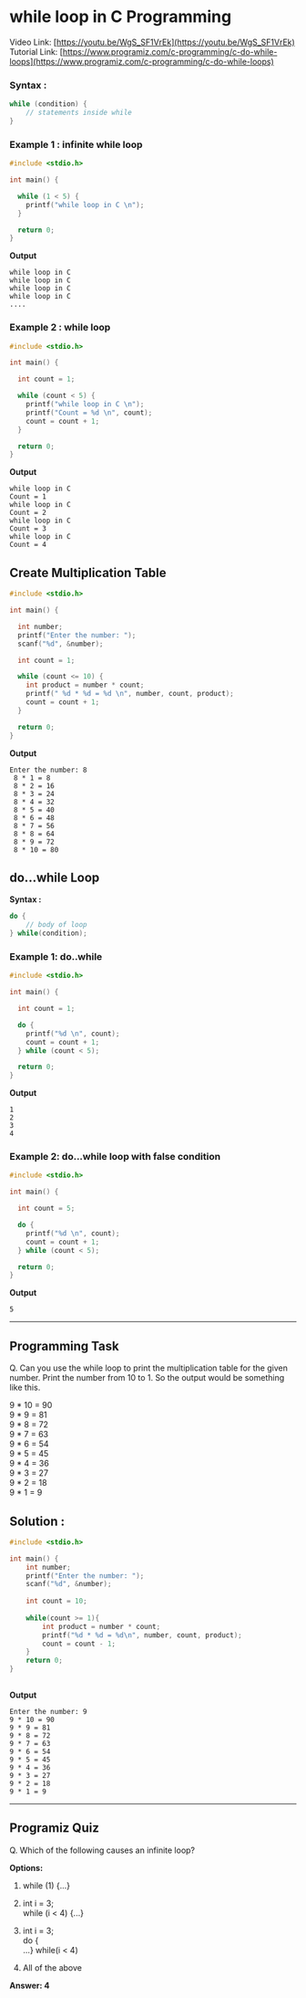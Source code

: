 # while loop in C Programming
Video Link: [https://youtu.be/WgS_SF1VrEk](https://youtu.be/WgS_SF1VrEk)
Tutorial Link: [https://www.programiz.com/c-programming/c-do-while-loops](https://www.programiz.com/c-programming/c-do-while-loops)

### Syntax :

```c
while (condition) {
    // statements inside while
}


```

### Example 1 : infinite while loop
```c
#include <stdio.h>

int main() {

  while (1 < 5) {
    printf("while loop in C \n");
  }

  return 0;
}

```

**Output**
```
while loop in C 
while loop in C 
while loop in C 
while loop in C 
....

```

### Example 2 : while loop
```c
#include <stdio.h>

int main() {

  int count = 1;

  while (count < 5) {
    printf("while loop in C \n");
    printf("Count = %d \n", count);
    count = count + 1;
  }

  return 0;
}

```

**Output**
```
while loop in C 
Count = 1
while loop in C 
Count = 2
while loop in C 
Count = 3
while loop in C 
Count = 4

```
## Create Multiplication Table

```c
#include <stdio.h>

int main() {

  int number;
  printf("Enter the number: ");
  scanf("%d", &number);

  int count = 1;

  while (count <= 10) {
    int product = number * count;
    printf(" %d * %d = %d \n", number, count, product);
    count = count + 1;
  }

  return 0;
}


```
**Output**
```
Enter the number: 8
 8 * 1 = 8 
 8 * 2 = 16 
 8 * 3 = 24 
 8 * 4 = 32 
 8 * 5 = 40 
 8 * 6 = 48 
 8 * 7 = 56 
 8 * 8 = 64 
 8 * 9 = 72 
 8 * 10 = 80 

```

## do...while Loop

**Syntax :**

```c
do {
    // body of loop
} while(condition);
```
### Example 1: do..while
```c
#include <stdio.h>

int main() {

  int count = 1;

  do {
    printf("%d \n", count);
    count = count + 1;
  } while (count < 5);

  return 0;
}


```
**Output**
```
1 
2 
3 
4 

```
### Example 2: do...while loop with false condition
```c
#include <stdio.h>

int main() {

  int count = 5;

  do {
    printf("%d \n", count);
    count = count + 1;
  } while (count < 5);

  return 0;
}

```

**Output**
```
5 
```
---

## Programming Task

Q. Can you use the while loop to print the multiplication table for the given number. Print the number from 10 to 1. So the output would be something like this.

  
  9 * 10 = 90  
  9 * 9 = 81  
  9 * 8 = 72  
  9 * 7 = 63  
  9 * 6 = 54  
  9 * 5 = 45  
  9 * 4 = 36  
  9 * 3 = 27  
  9 * 2 = 18  
  9 * 1 = 9


## Solution :
```c
#include <stdio.h>

int main() {
    int number;
    printf("Enter the number: ");
    scanf("%d", &number);
    
    int count = 10; 
    
    while(count >= 1){
        int product = number * count;
        printf("%d * %d = %d\n", number, count, product);
        count = count - 1;
    }
    return 0;
}
    
```
**Output**
```
Enter the number: 9
9 * 10 = 90
9 * 9 = 81
9 * 8 = 72
9 * 7 = 63
9 * 6 = 54
9 * 5 = 45
9 * 4 = 36
9 * 3 = 27
9 * 2 = 18
9 * 1 = 9
```
---

## Programiz Quiz

Q. Which of the following causes an infinite loop?

**Options:**
1. while (1) {...}  

1. int i = 3;  
   while (i < 4) {...}  

1. int i = 3;  
   do {  
   ...} while(i < 4)  

1. All of the above

**Answer: 4**